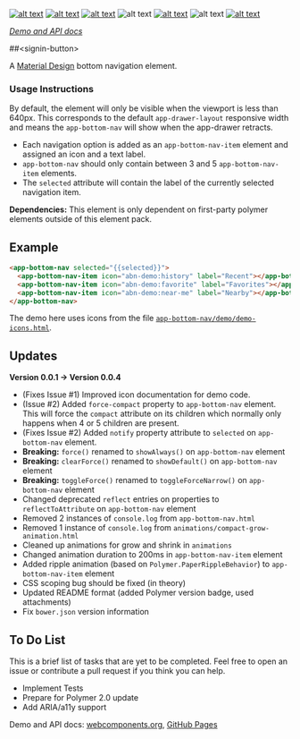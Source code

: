 [![alt text][shield-status]][link-repo] [![alt text][shield-production]][link-todo] [![alt text][shield-webc]][link-webc] ![alt text][shield-animations] [![alt text][shield-deps]][link-repo] ![alt text][shield-polymer] [![alt text][shield-license]][link-license]

_[Demo and API docs][link-webc]_

##&lt;signin-button&gt;

A [Material Design](https://material.io/guidelines/components/bottom-navigation.html) bottom navigation element.

### Usage Instructions

By default, the element will only be visible when the viewport is less than
640px. This corresponds to the default `app-drawer-layout` responsive width and
means the `app-bottom-nav` will show when the app-drawer retracts.

- Each navigation option is added as an `app-bottom-nav-item` element and assigned
an icon and a text label.
- `app-bottom-nav` should only contain between 3 and 5 `app-bottom-nav-item` elements.
- The `selected` attribute will contain the label of the currently selected navigation item.

**Dependencies:** This element is only dependent on first-party polymer elements outside of this element pack.

## Example

```html
<app-bottom-nav selected="{{selected}}">
  <app-bottom-nav-item icon="abn-demo:history" label="Recent"></app-bottom-nav-item>
  <app-bottom-nav-item icon="abn-demo:favorite" label="Favorites"></app-bottom-nav-item>
  <app-bottom-nav-item icon="abn-demo:near-me" label="Nearby"></app-bottom-nav-item>
</app-bottom-nav>
```

The demo here uses icons from the file [`app-bottom-nav/demo/demo-icons.html`](https://github.com/samthecodingman/app-bottom-nav/blob/master/demo/demo-icons.html).

## Updates

**Version 0.0.1 -> Version 0.0.4**
- (Fixes Issue #1) Improved icon documentation for demo code.
- (Issue #2) Added `force-compact` property to `app-bottom-nav` element. This will force the `compact` attribute on its children which normally only happens when 4 or 5 children are present.
- (Fixes Issue #2) Added `notify` property attribute to `selected` on `app-bottom-nav` element.
- **Breaking:** `force()` renamed to `showAlways()` on `app-bottom-nav` element
- **Breaking:** `clearForce()` renamed to `showDefault()` on `app-bottom-nav` element
- **Breaking:** `toggleForce()` renamed to `toggleForceNarrow()` on `app-bottom-nav` element
- Changed deprecated `reflect` entries on properties to `reflectToAttribute` on `app-bottom-nav` element
- Removed 2 instances of `console.log` from `app-bottom-nav.html`
- Removed 1 instance of `console.log` from `animations/compact-grow-animation.html`
- Cleaned up animations for grow and shrink in `animations`
- Changed animation duration to 200ms in `app-bottom-nav-item` element
- Added ripple animation (based on `Polymer.PaperRippleBehavior`) to `app-bottom-nav-item` element
- CSS scoping bug should be fixed (in theory)
- Updated README format (added Polymer version badge, used attachments)
- Fix `bower.json` version information


## To Do List
This is a brief list of tasks that are yet to be completed. Feel free to open an issue or contribute a pull request if you think you can help.
- Implement Tests
- Prepare for Polymer 2.0 update
- Add ARIA/a11y support

Demo and API docs: [webcomponents.org][link-webc], [GitHub Pages][link-docs]

[link-docs]: https://samthecodingman.github.io/app-bottom-nav/
[link-license]: https://github.com/samthecodingman/app-bottom-nav/blob/master/LICENSE
[link-repo]: https://www.github.com/samthecodingman/app-bottom-nav
[link-todo]: https://www.github.com/samthecodingman/app-bottom-nav#to-do-list
[link-webc]: https://www.webcomponents.org/element/samthecodingman/app-bottom-nav
[shield-animations]: https://img.shields.io/badge/animations-yes-green.svg "Animations: yes"
[shield-deps]: https://img.shields.io/badge/dependencies-first--party-polymer-green.svg "Dependencies: first-party polymer"
[shield-license]: https://img.shields.io/badge/license-MIT-blue.svg "License: MIT"
[shield-polymer]: https://img.shields.io/badge/polymer%20version-1.0-yellow.svg "Polymer Version: 1.0"
[shield-production]: https://img.shields.io/badge/production--ready-no-red.svg "Production Ready: no"
[shield-status]: https://img.shields.io/badge/status-beta-yellow.svg "Status: beta"
[shield-webc]: https://img.shields.io/badge/webcomponents.org-published-blue.svg "Published on webcomponents.org"
